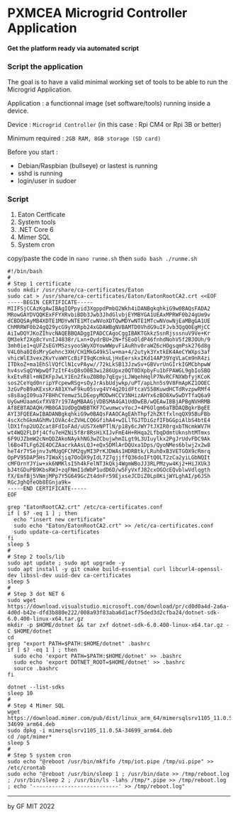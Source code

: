 # PXMCEA Microgrid Controller Application
#### Get the platform ready via automated script

### Script the application

The goal is to have a valid minimal working set of tools to be able to run the Microgrid Application.

Application : a functionnal image (set software/tools) running inside a device.

Device : `Microgrid Controller` (in this case : Rpi CM4 or Rpi 3B or better)

Minimum required : `2GB RAM, 8GB storage (SD card)`

Before you start : 
 - Debian/Raspbian (bullseye) or lastest is running
 - sshd is running
 - login/user in sudoer

### Script

1. Eaton Certficate
2. System tools
3. .NET Core 6
4. Mimer SQL
5. System cron

copy/paste the code in `nano runme.sh` then `sudo bash ./runme.sh`
```
#!/bin/bash
#
# Step 1 certificate
sudo mkdir /usr/share/ca-certificates/Eaton
sudo cat > /usr/share/ca-certificates/Eaton/EatonRootCA2.crt <<EOF
-----BEGIN CERTIFICATE-----
MIIFSjCCAzKgAwIBAgIQPpyid3XgppdPmbQ2Wkh4iDANBgkqhkiG9w0BAQsFADA2
MRowGAYDVQQKExFFYXRvbiBDb3Jwb3JhdGlvbjEYMBYGA1UEAxMPRWF0b24gUm9v
dCBDQSAyMB4XDTE1MDYwNTE1MTcwNVoXDTQwMDYwNTE1MTcwNVowNjEaMBgGA1UE
ChMRRWF0b24gQ29ycG9yYXRpb24xGDAWBgNVBAMTD0VhdG9uIFJvb3QgQ0EgMjCC
AiIwDQYJKoZIhvcNAQEBBQADggIPADCCAgoCggIBAKTGkkzSsnRjsssnuV9Ve+Kr
QM3ekf2Xg8cYvnIJ4838r/Lxn+OydrBU+2N+fSEoOldP46fnhdNohV5f2BJOUh/9
3mh0ie1+qUFZsEGYMSzsyooSWyXOYowWWpvFiAuRhv0raWZ6cHOgsqmPsk276d8g
V4L0ha0I0sMryGehnc3XH/CH1MkG49kSlw+ma+4/2utyk3YxtkEK4AeCYWXps3af
vhicWlE3vex2KvYvaWYCcBiFI9qKcmkuLjHxEerskxIKd14AP39YgVLaCm9nR4zi
ITDkoZ+ma1EhSlVQfClN1cvPAyw//72kLkSB13JzwSv+GBVvrUnGIrkIGMCbhpwW
hv4svSqQYWpwQf7zItF4sQ8sO0B3wi286Upxz0QT0DXpbyFu1bFPAWGL9gbIoSBO
kxEtvR8l+mNIKFpJwLY1En2fkuZ0B0p7qEgvjLJWqehHqlP7NvRCFNXWbfyjKCoK
sos2CeYqd0nripYFcpewRSg+sOyJrAsbUdjwkp/uPT/apLhn5s9V8FmApKZ1OOEC
3zGvPoB9aKExsKrA81XYwF9ku05svg4VY4q20idFtcaV558KuwdHCTdRvzpwRMf4
s8s8agI09ua7FBHhCYemwz5LDEepyMODwHCCV3NHizAHYx6zBO8Xw5wDYTfaQ6a9
UyGwHUaamGxfXV87r197AgMBAAGjVDBSMA4GA1UdDwEB/wQEAwIBBjAPBgNVHRMB
Af8EBTADAQH/MB0GA1UdDgQWBBTKF7CwumwcvYocJ+4P6Olgm6aTBDAQBgkrBgEE
AYI3FQEEAwIBADANBgkqhkiG9w0BAQsFAAOCAgEAhThpf2hZKtfxlnqQX95BuFBb
4scXchGkmAGhMv1OVAc4cZVHLCQ6GfihA4+wILlTGJTDiGzfIFbGGpiAlbS4btE4
lDX1fnp2UOZcat8FdIoFAd/uUS7XeNPTlN/p18y6cJWY7tJXIR0rgxbTNcmkWV7H
wt4WQ2FLDfj4Cfu7eHZNi5f8r8RsHiXIJvFmE4H+RHqa2LfbqDdmtUknshtMTmxs
6F9UJZbmW2cNnQDZAkoNAykhNG3wZCbujwhmILgt9L3UIuylkx2PgJrUdvFDC9Ak
l6Bo4TLFg62E4OCZAacrkAAsLQJ+eQx5DMlArDQUxa1Dps/QyoNMes6blwj2x2w8
heT4r7YSejnv3vMUgQFChM2gyMI3PrKJDWAs1HDRBtk/LRuh0xB3VETGOX9cRmrq
OpPV95DAP5Hs7IWaXjiq7OoQX9yIdL7Z7gjjffQ36doIFtQ0LT2zCa2yiLGbNQIt
cMFOrnYJYiw+xk6NMKlsI5h4kFelNT3kQkj4WgmWBoJJ3RLPMzyw4Kj2+HiJXUk3
bJ4tGDuPB9KbsRWJ+zqFNmI1dWbP1udD6D/w5FyVxfJ82cxOGOcEQvblwVdlqgth
fX/EmfBj5VNmjMPp7Y5G649GcZt4dnFr59EjxseJCDiZ0Lp8KijWYLghAI/p6JSh
RGcJghQfeOb8EGnja9k=
-----END CERTIFICATE-----
EOF

grep "EatonRootCA2.crt" /etc/ca-certificates.conf
if [ $? -eq 1 ] ; then
  echo "insert new certificate"
  sudo echo "Eaton/EatonRootCA2.crt" >> /etc/ca-certificates.conf
  sudo update-ca-certificates
fi
sleep 5
#
# Step 2 tools/lib
sudo apt update ; sudo apt upgrade -y
sudo apt install -y git cmake build-essential curl libcurl4-openssl-dev libssl-dev uuid-dev ca-certificates
sleep 5
#
# Step 3 dot NET 6
sudo wget https://download.visualstudio.microsoft.com/download/pr/cd0d0a4d-2a6a-4d0d-b42e-dfd3b880e222/008a93f83aba6d1acf75ded3d2cfba24/dotnet-sdk-6.0.400-linux-x64.tar.gz
mkdir -p $HOME/dotnet && tar zxf dotnet-sdk-6.0.400-linux-x64.tar.gz -C $HOME/dotnet
cd
grep "export PATH=$PATH:$HOME/dotnet" .bashrc
if [ $? -eq 1 ] ; then
  sudo echo 'export PATH=$PATH:$HOME/dotnet' >> .bashrc
  sudo echo 'export DOTNET_ROOT=$HOME/dotnet' >> .bashrc
  source .bashrc
fi

dotnet --list-sdks
sleep 10
#
# Step 4 Mimer SQL
wget https://download.mimer.com/pub/dist/linux_arm_64/mimersqlsrv1105_11.0.5A-34699_arm64.deb
sudo dpkg -i mimersqlsrv1105_11.0.5A-34699_arm64.deb
cd /opt/mimer*
sleep 5
#
# Step 5 system cron
sudo echo "@reboot /usr/bin/mkfifo /tmp/iot.pipe /tmp/ui.pipe" >> /etc/crontab
sudo echo "@reboot /usr/bin/sleep 1 ; /usr/bin/date >> /tmp/reboot.log ; /usr/bin/sleep 2 ; /usr/bin/ls -lahs /tmp/*.pipe >> /tmp/reboot.log ; echo '---------------------------' >> /tmp/reboot.log"
```

---
by GF MIT 2022
